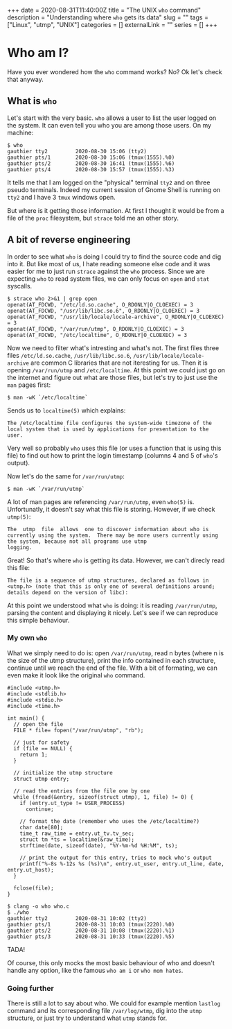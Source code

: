 +++
date = 2020-08-31T11:40:00Z
title = "The UNIX `who` command"
description = "Understanding where `who` gets its data"
slug = ""
tags = ["Linux", "utmp", "UNIX"]
categories = []
externalLink = ""
series = []
+++

# Who am I?

Have you ever wondered how the `who` command works? No? Ok let's check that anyway.

## What is `who`

Let's start with the very basic. `who` allows a user to list the user logged on the system. It can even tell you who you are among those users.
On my machine:
```
$ who
gauthier tty2         2020-08-30 15:06 (tty2)
gauthier pts/1        2020-08-30 15:06 (tmux(1555).%0)
gauthier pts/2        2020-08-30 16:41 (tmux(1555).%6)
gauthier pts/4        2020-08-30 15:57 (tmux(1555).%3)
```
It tells me that I am logged on the "physical" terminal `tty2` and on three pseudo terminals. Indeed my current session of Gnome Shell is running on `tty2` and I have 3 `tmux` windows open.

But where is it getting those information. At first I thought it would be from a file of the `proc` filesystem, but `strace` told me an other story.

## A bit of reverse engineering

In order to see what `who` is doing I could try to find the source code and dig into it. But like most of us, I hate reading someone else code and it was easier for me to just run `strace` against the `who` process. Since we are expecting `who` to read system files, we can only focus on `open` and `stat` syscalls.

```
$ strace who 2>&1 | grep open
openat(AT_FDCWD, "/etc/ld.so.cache", O_RDONLY|O_CLOEXEC) = 3
openat(AT_FDCWD, "/usr/lib/libc.so.6", O_RDONLY|O_CLOEXEC) = 3
openat(AT_FDCWD, "/usr/lib/locale/locale-archive", O_RDONLY|O_CLOEXEC) = 3
openat(AT_FDCWD, "/var/run/utmp", O_RDONLY|O_CLOEXEC) = 3
openat(AT_FDCWD, "/etc/localtime", O_RDONLY|O_CLOEXEC) = 3
```

Now we need to filter what's intresting and what's not. The first files three files `/etc/ld.so.cache`, `/usr/lib/libc.so.6`, `/usr/lib/locale/locale-archive` are common C libraries that are not iteresting for us. Then it is opening `/var/run/utmp` and `/etc/localtime`.
At this point we could just go on the internet and figure out what are those files, but let's try to just use the `man` pages first:
```
$ man -wK `/etc/localtime`
```
Sends us to `localtime(5)` which explains:
```
The /etc/localtime file configures the system-wide timezone of the local system that is used by applications for presentation to the user.
```
Very well so probably `who` uses this file (or uses a function that is using this file) to find out how to print the login timestamp (columns 4 and 5 of `who`'s output).

Now let's do the same for `/var/run/utmp`:
```
$ man -wK `/var/run/utmp`
```
A lot of man pages are referencing `/var/run/utmp`, even `who(5)` is. Unfortunatly, it doesn't say what this file is storing. However, if we check `utmp(5)`:
```
The  utmp  file  allows  one to discover information about who is currently using the system.  There may be more users currently using the system, because not all programs use utmp
logging.
```
Great! So that's where `who` is getting its data. However, we can't direcly read this file:
```
The file is a sequence of utmp structures, declared as follows in <utmp.h> (note that this is only one of several definitions around; details depend on the version of libc):
```

At this point we understood what `who` is doing: it is reading `/var/run/utmp`, parsing the content and displaying it nicely. Let's see if we can reproduce this simple behaviour.

### My own `who`

What we simply need to do is: open `/var/run/utmp`, read n bytes (where n is the size of the utmp structure), print the info contained in each structure, continue until we reach the end of the file. With a bit of formating, we can even make it look like the original `who` command.

```
#include <utmp.h>
#include <stdlib.h>
#include <stdio.h>
#include <time.h>

int main() {
  // open the file
  FILE * file= fopen("/var/run/utmp", "rb");

  // just for safety
  if (file == NULL) {
    return 1;
  }

  // initialize the utmp structure
  struct utmp entry;

  // read the entries from the file one by one
  while (fread(&entry, sizeof(struct utmp), 1, file) != 0) {
    if (entry.ut_type != USER_PROCESS)
      continue;

    // format the date (remember who uses the /etc/localtime?)
    char date[80];
    time_t raw_time = entry.ut_tv.tv_sec;
    struct tm *ts = localtime(&raw_time);
    strftime(date, sizeof(date), "%Y-%m-%d %H:%M", ts);

    // print the output for this entry, tries to mock who's output
    printf("%-8s %-12s %s (%s)\n", entry.ut_user, entry.ut_line, date, entry.ut_host);
  }

  fclose(file);
}
```

```
$ clang -o who who.c
$ ./who
gauthier tty2         2020-08-31 10:02 (tty2)
gauthier pts/1        2020-08-31 10:03 (tmux(2220).%0)
gauthier pts/2        2020-08-31 10:08 (tmux(2220).%1)
gauthier pts/3        2020-08-31 10:33 (tmux(2220).%5)
```

TADA!

Of course, this only mocks the most basic behaviour of who and doesn't handle any option, like the famous `who am i` or `who mom hates`.

### Going further

There is still a lot to say about who. We could for example mention `lastlog` command and its corresponding file `/var/log/wtmp`, dig into the `utmp` structure, or just try to understand what `utmp` stands for.

